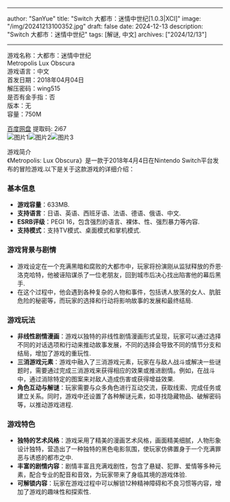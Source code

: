 
---
author: "SanYue"
title: "Switch 大都市：迷情中世纪[1.0.3|XCI]"
image: "/img/20241213100352.jpg"
draft: false
date: 2024-12-13
description: "Switch 大都市：迷情中世纪"
tags: [解谜, 中文]
archives: ["2024/12/13"]

---

游戏名称：大都市：迷情中世纪   
Metropolis Lux Obscura    
游戏语言：中文  
首发日期：2018年04月04日  
解压密码：wing515  
是否有金手指：否  
版本：无   
容量：750M

[百度网盘](https://pan.baidu.com/s/17bKRD7eKFBHha9Iox7L5IA) 提取码: 2i67  
![图片1](/img/4260cc.jpg)![图片2](/img/95a664.jpg)![图片3](/img/b27aa5.jpg)  

游戏简介  
《Metropolis: Lux Obscura》是一款于2018年4月4日在Nintendo Switch平台发布的冒险游戏.以下是关于这款游戏的详细介绍：

### 基本信息
- **游戏容量**：633MB.
- **支持语言**：日语、英语、西班牙语、法语、德语、俄语、中文.
- **ESRB评级**：PEGI 16，包含强烈的语言、裸体、性、强烈暴力等内容.
- **支持模式**：支持TV模式、桌面模式和掌机模式.

### 游戏背景与剧情
- 游戏设定在一个充满黑暗和腐败的大都市中，玩家将扮演刚从监狱释放的乔恩·洛克哈特，他被诬陷谋杀了一位老朋友，回到城市后决心找出陷害他的幕后黑手.
- 在这个过程中，他会遇到各种复杂的人物和事件，包括诱人放荡的女人、肮脏危险的秘密等，而玩家的选择和行动将影响故事的发展和最终结局.

### 游戏玩法
- **非线性剧情漫画**：游戏以独特的非线性剧情漫画形式呈现，玩家可以通过选择不同的对话选项和行动来推动故事发展，不同的选择会导致不同的情节分支和结局，增加了游戏的重玩性.
- **三消游戏元素**：游戏中融入了三消游戏元素，玩家在与敌人战斗或解决一些谜题时，需要通过完成三消游戏来获得相应的效果或推进剧情。例如，在战斗中，通过消除特定的图案来对敌人造成伤害或获得增益效果.
- **角色互动与解谜**：玩家需要与众多角色进行互动交流，获取线索、完成任务或建立关系。同时，游戏中还设置了各种解谜元素，如寻找隐藏物品、破解密码等，以推动游戏进程.

### 游戏特色
- **独特的艺术风格**：游戏采用了精美的漫画艺术风格，画面精美细腻，人物形象设计独特，营造出了一种独特的黑色电影氛围，使玩家仿佛置身于一个充满罪恶与诱惑的都市之中.
- **丰富的剧情内容**：剧情丰富且充满戏剧性，包含了悬疑、犯罪、爱情等多种元素，配合专业的配音和音效，为玩家带来了身临其境的游戏体验.
- **可解锁内容**：玩家在游戏过程中可以解锁12种精神障碍和不良习惯等内容，增加了游戏的趣味性和探索性.
 

